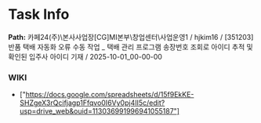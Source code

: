 # Task Info

**Path:** 카페24(주)\본사사업장\[CG]MI본부\창업센터\사업운영1 / hjkim16 / [351203] 반품 택배 자동화 오류 수동 작업 _ 택배 관리 프로그램 송장번호 조회로 아이디 추적 및 확인된 입주사 아이디 기재 / 2025-10-01_00-00-00

### WIKI
- ["https://docs.google.com/spreadsheets/d/15f9EkKE-SHZgeX3rQcifjagp1Ffqvo0I6Vy0pj4II5c/edit?usp=drive_web&ouid=113036991996941055187"]

